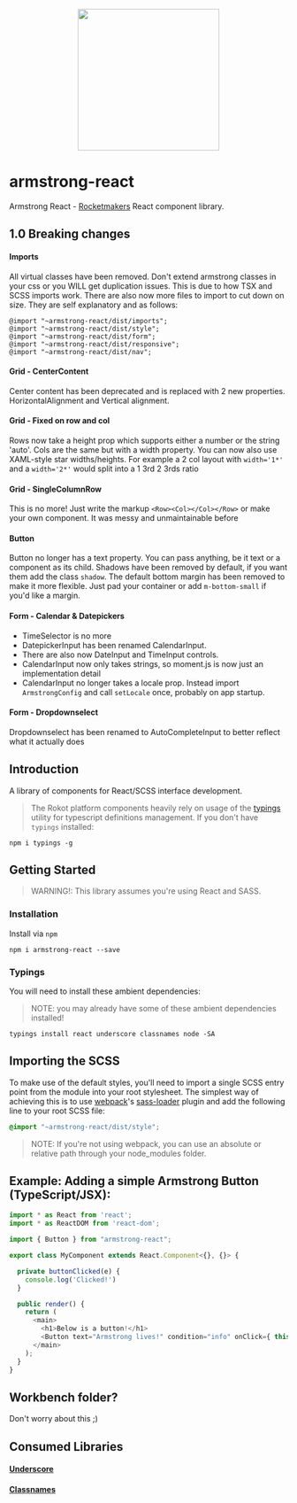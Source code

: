 <p align="center">
<img src="http://armstrongcss.org/assets/logolarge.svg" width="256" height="256" />
</p>

# armstrong-react

Armstrong React - [Rocketmakers](http://www.rocketmakers.com/) React component library.

## 1.0 Breaking changes

#### Imports

All virtual classes have been removed. Don't extend armstrong classes in your css or you WILL get duplication issues. This is due to how TSX and SCSS imports work.
There are also now more files to import to cut down on size. They are self explanatory and as follows:
```
@import "~armstrong-react/dist/imports";
@import "~armstrong-react/dist/style";
@import "~armstrong-react/dist/form";
@import "~armstrong-react/dist/responsive";
@import "~armstrong-react/dist/nav";
```

#### Grid - CenterContent

Center content has been deprecated and is replaced with 2 new properties. HorizontalAlignment and Vertical alignment.

#### Grid - Fixed on row and col

Rows now take a height prop which supports either a number or the string 'auto'. Cols are the same but with a width property.
You can now also use XAML-style star widths/heights. For example a 2 col layout with `width='1*'` and a `width='2*'` would split into a 1 3rd 2 3rds ratio

#### Grid - SingleColumnRow

This is no more! Just write the markup `<Row><Col></Col></Row>` or make your own component. It was messy and unmaintainable before

#### Button

Button no longer has a text property. You can pass anything, be it text or a component as its child. Shadows have been removed by default, if you want them add the class `shadow`.
The default bottom margin has been removed to make it more flexible. Just pad your container or add `m-bottom-small` if you'd like a margin.

#### Form - Calendar & Datepickers

 - TimeSelector is no more
 - DatepickerInput has been renamed CalendarInput.
 - There are also now DateInput and TimeInput controls.
 - CalendarInput now only takes strings, so moment.js is now just an implementation detail
 - CalendarInput no longer takes a locale prop. Instead import `ArmstrongConfig` and call `setLocale` once, probably on app startup.

#### Form - Dropdownselect

Dropdownselect has been renamed to AutoCompleteInput to better reflect what it actually does

## Introduction

A library of components for React/SCSS interface development.

>The Rokot platform components heavily rely on usage of the [typings](https://github.com/typings/typings) utility for typescript definitions management.
If you don't have `typings` installed:
```
npm i typings -g
```

## Getting Started

>WARNING!: This library assumes you're using React and SASS.

### Installation
Install via `npm`
```
npm i armstrong-react --save
```

### Typings

You will need to install these ambient dependencies:
>NOTE: you may already have some of these ambient dependencies installed!

```
typings install react underscore classnames node -SA
```

## Importing the SCSS

To make use of the default styles, you'll need to import a single SCSS entry point from the module into your root stylesheet. The simplest way of achieving this is to use [webpack](https://webpack.github.io)'s [sass-loader](https://github.com/jtangelder/sass-loader) plugin and add the following line to your root SCSS file:
```scss
@import "~armstrong-react/dist/style";
```
>NOTE: If you're not using webpack, you can use an absolute or relative path through your node_modules folder.

## Example: Adding a simple Armstrong Button (TypeScript/JSX):

```javascript
import * as React from 'react';
import * as ReactDOM from 'react-dom';

import { Button } from "armstrong-react";

export class MyComponent extends React.Component<{}, {}> {

  private buttonClicked(e) {
    console.log('Clicked!')
  }

  public render() {
    return (
      <main>
        <h1>Below is a button!</h1>
        <Button text="Armstrong lives!" condition="info" onClick={ this.buttonClicked } />
      </main>
    );
  }
}
```

## Workbench folder?
Don't worry about this ;)

## Consumed Libraries

#### [Underscore](http://underscorejs.org)
#### [Classnames](https://github.com/JedWatson/classnames)
